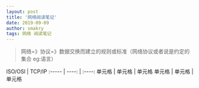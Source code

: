 ```yaml
---
layout: post
title: '网络阅读笔记'
date: 2019-09-09
author: smakry
tags: 网络 阅读笔记
---
```


> 网络=》协议=》数据交换而建立的规则或标准（网络协议或者说是约定的集合 eg:语言）


 ISO/OSI | TCP/IP 
 :----- | ----: | :----: 
 单元格 | 单元格 | 单元格 
 单元格 | 单元格 | 单元格 